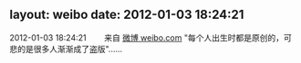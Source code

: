 layout: weibo
date: 2012-01-03 18:24:21
---
2012-01-03 18:24:21  &nbsp;&nbsp;&nbsp;&nbsp;&nbsp;&nbsp; 来自 <a href="http://weibo.com/" rel="nofollow">微博 weibo.com</a>
"每个人出生时都是原创的，可悲的是很多人渐渐成了盗版"...... ​​​
